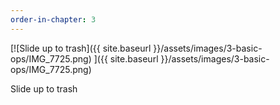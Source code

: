 ```yaml
---
order-in-chapter: 3
---
```


[![Slide up to trash]({{ site.baseurl }}/assets/images/3-basic-ops/IMG_7725.png)
]({{ site.baseurl }}/assets/images/3-basic-ops/IMG_7725.png)

Slide up to trash
